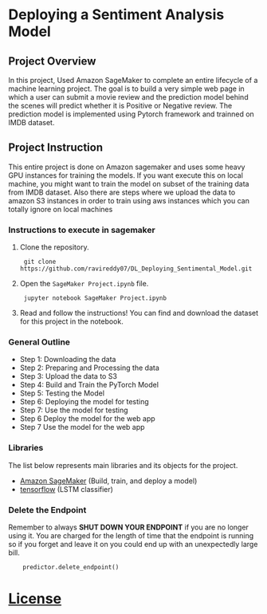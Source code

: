 # Deploying a Sentiment Analysis Model

## Project Overview

In this project, Used Amazon SageMaker to complete an entire lifecycle of a machine learning project. The goal is to build a very simple web page in which a user can submit a movie review and the prediction model behind the scenes will predict whether it is Positive or Negative review. The prediction model is implemented using Pytorch framework and trainned on IMDB dataset.

## Project Instruction

This entire project is done on Amazon sagemaker and uses some heavy GPU instances for training the models. If you want execute this on local machine, you might want to train the model on subset of the training data from IMDB dataset. Also there are steps where we upload the data to amazon S3 instances in order to train using aws instances which you can totally ignore on local machines

### Instructions to execute in sagemaker

1. Clone the repository.
   ```
   	git clone https://github.com/ravireddy07/DL_Deploying_Sentimental_Model.git
   ```
2. Open the `SageMaker Project.ipynb` file.
   ```
   	jupyter notebook SageMaker Project.ipynb
   ```
3. Read and follow the instructions! You can find and download the dataset for this project in the notebook.

### General Outline

- Step 1: Downloading the data
- Step 2: Preparing and Processing the data
- Step 3: Upload the data to S3
- Step 4: Build and Train the PyTorch Model
- Step 5: Testing the Model
- Step 6: Deploying the model for testing
- Step 7: Use the model for testing
- Step 6 Deploy the model for the web app
- Step 7 Use the model for the web app

### Libraries

The list below represents main libraries and its objects
for the project.

- [Amazon SageMaker](https://ap-northeast-2.console.aws.amazon.com/sagemaker/home?region=ap-northeast-2#/landing) (Build, train, and deploy a model)
- [tensorflow](https://www.tensorflow.org/) (LSTM classifier)

### Delete the Endpoint

Remember to always **SHUT DOWN YOUR ENDPOINT** if you are no longer using it. You are charged for the length of time that the endpoint is running so if you forget and leave it on you could end up with an unexpectedly large bill.

```
	predictor.delete_endpoint()
```

# [License](https://github.com/ravireddy07/DL_Deploying_Sentimental_Model/edit/master/LICENSE)
